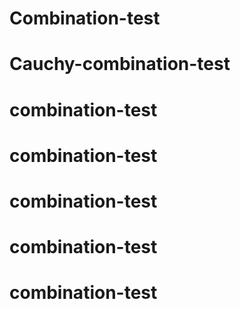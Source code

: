 # Combination-test
# Cauchy-combination-test
# combination-test
# combination-test
# combination-test
# combination-test
# combination-test

